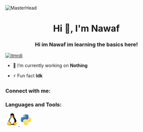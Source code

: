 ![MasterHead](https://miro.medium.com/v2/resize:fit:1358/1*mB6YLIGqIk1hTzU6Fb12zQ.gif)
<h1 align="center">Hi 👋, I'm Nawaf</h1>
<h3 align="center">Hi im Nawaf im learning the basics here!</h3

<p align="left"> <a href="https://github.com/ryo-ma/github-profile-trophy"><img src="https://github-profile-trophy.vercel.app/?username=itmrdi" alt="itmrdi" /></a> </p>

- 🔭 I’m currently working on **Nothing**

- ⚡ Fun fact **Idk**

<h3 align="left">Connect with me:</h3>
<p align="left">
</p>

<h3 align="left">Languages and Tools:</h3>
<p align="left"> <a href="https://www.linux.org/" target="_blank" rel="noreferrer"> <img src="https://raw.githubusercontent.com/devicons/devicon/master/icons/linux/linux-original.svg" alt="linux" width="40" height="40"/> </a> <a href="https://www.python.org" target="_blank" rel="noreferrer"> <img src="https://raw.githubusercontent.com/devicons/devicon/master/icons/python/python-original.svg" alt="python" width="40" height="40"/> </a> </p>
